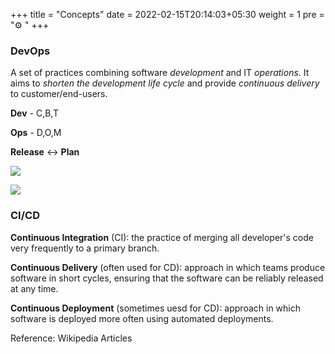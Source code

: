 +++
title = "Concepts"
date =  2022-02-15T20:14:03+05:30
weight = 1
pre = "⚙️ "
+++

### DevOps
A set of practices combining software _development_ and IT _operations_. It aims to _shorten the development life cycle_ and provide _continuous delivery_ to customer/end-users.

**Dev** - C,B,T

**Ops** - D,O,M

**Release** ↔ **Plan**

![](https://i.imgur.com/2HPGX8m.png)

![](https://intland.com/wp-content/uploads/2019/07/devops-infinity-1-1.png)


### CI/CD

**Continuous Integration** (CI): the practice of merging all developer's code very frequently to a primary branch.

**Continuous Delivery** (often used for CD): approach in which teams produce software in short cycles, ensuring that the software can be reliably released at any time.

**Continuous Deployment** (sometimes uesd for CD): approach in which software is deployed more often using automated deployments.

Reference: Wikipedia Articles
